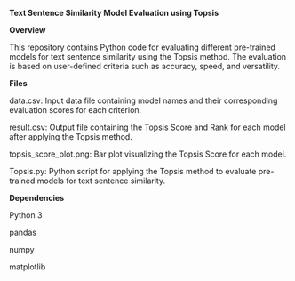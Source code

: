**Text Sentence Similarity Model Evaluation using Topsis**

**Overview**

This repository contains Python code for evaluating different pre-trained models for text sentence similarity using the Topsis method. The evaluation is based on user-defined criteria such as accuracy, speed, and versatility.

**Files**

data.csv: Input data file containing model names and their corresponding evaluation scores for each criterion.

result.csv: Output file containing the Topsis Score and Rank for each model after applying the Topsis method.

topsis_score_plot.png: Bar plot visualizing the Topsis Score for each model.

Topsis.py: Python script for applying the Topsis method to evaluate pre-trained models for text sentence similarity.

**Dependencies**

Python 3

pandas

numpy

matplotlib
